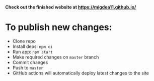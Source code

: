 #### Check out the finished website at https://migdea11.github.io/

# To publish new changes:

- Clone repo
- Install deps: `npm ci`
- Run app: `npm start`
- Make required changes on `master` branch
- Commit changes
- Push to `master`
- GitHub actions will automatically deploy latest changes to the site
